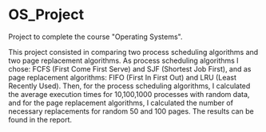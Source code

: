 # OS_Project
Project to complete the course "Operating Systems".

This project consisted in comparing two process scheduling algorithms and two page replacement algorithms. As process scheduling algorithms I chose: FCFS (First Come First Serve) and SJF (Shortest Job First), and as page replacement algorithms: FIFO (First In First Out) and LRU (Least Recently Used). Then, for the process scheduling algorithms, I calculated the average execution times for 10,100,1000 processes with random data, and for the page replacement algorithms, I calculated the number of necessary replacements for random 50 and 100 pages. The results can be found in the report.
